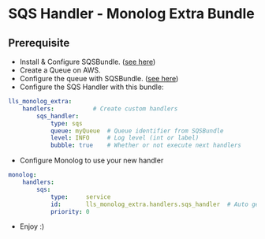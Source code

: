 # SQS Handler - Monolog Extra Bundle

## Prerequisite

- Install & Configure SQSBundle. ([see here](https://github.com/lelivrescolaire/SQSBundle))
- Create a Queue on AWS.
- Configure the queue with SQSBundle. ([see here](https://github.com/lelivrescolaire/SQSBundle))
- Configure the SQS Handler with this bundle:

```yml
lls_monolog_extra:
    handlers:           # Create custom handlers
        sqs_handler:
            type: sqs
            queue: myQueue  # Queue identifier from SQSBundle
            level: INFO     # Log level (int or label)
            bubble: true    # Whether or not execute next handlers
```

- Configure Monolog to use your new handler

```yml
monolog:
    handlers:
        sqs:
            type:     service
            id:       lls_monolog_extra.handlers.sqs_handler  # Auto generated service
            priority: 0
```

- Enjoy :)
